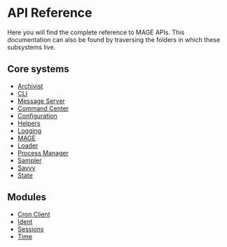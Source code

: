 # API Reference

Here you will find the complete reference to MAGE APIs. This documentation can also be found by
traversing the folders in which these subsystems live.

## Core systems

* [Archivist](../../lib/archivist)
* [CLI](../../lib/cli)
* [Message Server](../../lib/msgServer)
* [Command Center](../../lib/commandCenter)
* [Configuration](../../lib/config)
* [Helpers](../../lib/helpers)
* [Logging](../../lib/loggingService)
* [MAGE](../../lib/mage)
* [Loader](../../lib/loader)
* [Process Manager](../../lib/processManager)
* [Sampler](../../lib/sampler)
* [Savvy](../../lib/savvy)
* [State](../../lib/state)

## Modules

* [Cron Client](../../lib/modules/cronClient)
* [Ident](../../lib/modules/ident)
* [Sessions](../../lib/modules/session)
* [Time](../../lib/modules/time)
